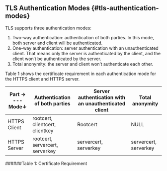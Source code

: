 <!--- @file
  First Chapter of EDK II Template Specification

  Copyright (c) 2017, Intel Corporation. All rights reserved.<BR>

  Redistribution and use in source (original document form) and 'compiled'
  forms (converted to PDF, epub, HTML and other formats) with or without
  modification, are permitted provided that the following conditions are met:

  1) Redistributions of source code (original document form) must retain the
     above copyright notice, this list of conditions and the following
     disclaimer as the first lines of this file unmodified.

  2) Redistributions in compiled form (transformed to other DTDs, converted to
     PDF, epub, HTML and other formats) must reproduce the above copyright
     notice, this list of conditions and the following disclaimer in the
     documentation and/or other materials provided with the distribution.

  THIS DOCUMENTATION IS PROVIDED BY TIANOCORE PROJECT "AS IS" AND ANY EXPRESS OR
  IMPLIED WARRANTIES, INCLUDING, BUT NOT LIMITED TO, THE IMPLIED WARRANTIES OF
  MERCHANTABILITY AND FITNESS FOR A PARTICULAR PURPOSE ARE DISCLAIMED. IN NO
  EVENT SHALL TIANOCORE PROJECT  BE LIABLE FOR ANY DIRECT, INDIRECT, INCIDENTAL,
  SPECIAL, EXEMPLARY, OR CONSEQUENTIAL DAMAGES (INCLUDING, BUT NOT LIMITED TO,
  PROCUREMENT OF SUBSTITUTE GOODS OR SERVICES; LOSS OF USE, DATA, OR PROFITS;
  OR BUSINESS INTERRUPTION) HOWEVER CAUSED AND ON ANY THEORY OF LIABILITY,
  WHETHER IN CONTRACT, STRICT LIABILITY, OR TORT (INCLUDING NEGLIGENCE OR
  OTHERWISE) ARISING IN ANY WAY OUT OF THE USE OF THIS DOCUMENTATION, EVEN IF
  ADVISED OF THE POSSIBILITY OF SUCH DAMAGE.

-->


## TLS Authentication Modes {#tls-authentication-modes}

TLS supports three authentication modes:

1.  Two-way authentication: authentication of both parties. In this mode, both server and client will be authenticated.
2.  One-way authentication: server authentication with an unauthenticated client. That means only the server is authenticated by the client, and the client won’t be authenticated by the server.
3.  Total anonymity: the server and client won’t authenticate each other.

Table 1 shows the certificate requirement in each authentication mode for the HTTPS client and HTTPS server.

| Part &#8594;<Br>---<br> Mode&#8595; | Authentication of both parties | Server authentication with an unauthenticated client | Total anonymity |
| --- | --- | --- | --- |
| HTTPS Client | rootcert, clientcert, clientkey | Rootcert | NULL |
| HTTPS Server | rootcert, servercert, serverkey | servercert, serverkey | servercert, serverkey |

######Table 1: Certificate Requirement